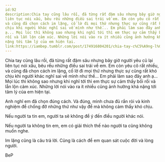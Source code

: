 ```yaml
---
id:92
description:Chia tay cũng lâu rồi, đã từng rất đậm sâu nhưng bây giờ người yêu cũ lại
liên tục nói xấu, bêu rếu những điều sai trái về em. Em còn yêu cô rất nhiều,
và cũng đã chọn cách im lặng, cố lờ đi mọi thứ nhưng thực sự cũng rất khó
chịu khi người khác nghĩ sai về mình như thế... Em phải làm sao đây anh
ạ... Mọi lúc thì không sao nhưng khi nghĩ tới thì em thực sự cảm thấy bối
rối và lẫn lộn cảm xúc. Những lời nói vào ra ít nhiều cũng ảnh hưởng khá
nặng tới tâm lý của em hiện tại.
link:https://iambep.tumblr.com/post/174916804201/chia-tay-c%C5%A9ng-l%C3%A2u-r%E1%BB%93i-%C4%91%C3%A3-t%E1%BB%ABng-r%E1%BA%A5t-%C4%91%E1%BA%ADm-s%C3%A2u-nh%C6%B0ng
---
```


Chia tay cũng lâu rồi, đã từng rất đậm sâu nhưng bây giờ người yêu cũ lại
liên tục nói xấu, bêu rếu những điều sai trái về em. Em còn yêu cô rất nhiều,
và cũng đã chọn cách im lặng, cố lờ đi mọi thứ nhưng thực sự cũng rất khó
chịu khi người khác nghĩ sai về mình như thế... Em phải làm sao đây anh
ạ... Mọi lúc thì không sao nhưng khi nghĩ tới thì em thực sự cảm thấy bối
rối và lẫn lộn cảm xúc. Những lời nói vào ra ít nhiều cũng ảnh hưởng khá
nặng tới tâm lý của em hiện tại.

Anh nghĩ em đã chọn đúng cách. Và đúng, mình chưa đủ rắn rỏi và kinh nghiệm
để chống đỡ những thứ như vậy để mà không cảm thấy khó chịu.

Nếu người ta tin em, người ta sẽ không để ý đến điều người khác nói.

Nếu người ta không tin em, em có giải thích thế nào người ta cũng không
muốn nghe.

Im lặng cũng là câu trả lời. Cũng là cách để em quan sát cuộc đời và lòng
người.

BeP
